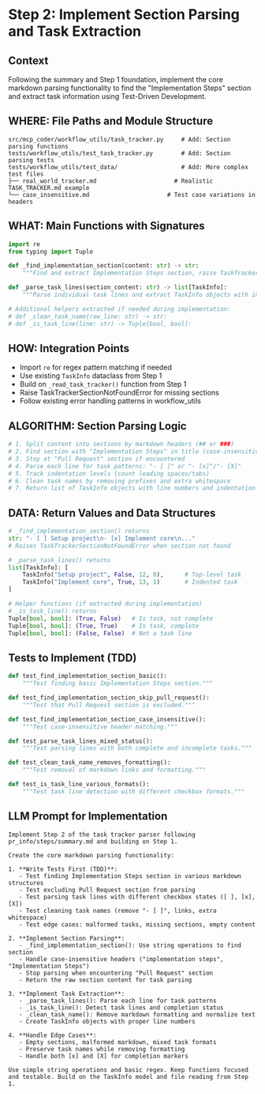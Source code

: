 # Step 2: Implement Section Parsing and Task Extraction

## Context
Following the summary and Step 1 foundation, implement the core markdown parsing functionality to find the "Implementation Steps" section and extract task information using Test-Driven Development.

## WHERE: File Paths and Module Structure
```
src/mcp_coder/workflow_utils/task_tracker.py     # Add: Section parsing functions
tests/workflow_utils/test_task_tracker.py        # Add: Section parsing tests
tests/workflow_utils/test_data/                  # Add: More complex test files
├── real_world_tracker.md                      # Realistic TASK_TRACKER.md example
└── case_insensitive.md                      # Test case variations in headers
```

## WHAT: Main Functions with Signatures
```python
import re
from typing import Tuple

def _find_implementation_section(content: str) -> str:
    """Find and extract Implementation Steps section, raise TaskTrackerSectionNotFoundError if missing."""

def _parse_task_lines(section_content: str) -> list[TaskInfo]:
    """Parse individual task lines and extract TaskInfo objects with indentation levels."""

# Additional helpers extracted if needed during implementation:
# def _clean_task_name(raw_line: str) -> str:
# def _is_task_line(line: str) -> Tuple[bool, bool]:
```

## HOW: Integration Points
- Import `re` for regex pattern matching if needed
- Use existing `TaskInfo` dataclass from Step 1  
- Build on `_read_task_tracker()` function from Step 1
- Raise TaskTrackerSectionNotFoundError for missing sections
- Follow existing error handling patterns in workflow_utils

## ALGORITHM: Section Parsing Logic
```python
# 1. Split content into sections by markdown headers (## or ###)
# 2. Find section with "Implementation Steps" in title (case-insensitive)
# 3. Stop at "Pull Request" section if encountered  
# 4. Parse each line for task patterns: "- [ ]" or "- [x]"/"- [X]"
# 5. Track indentation levels (count leading spaces/tabs)
# 6. Clean task names by removing prefixes and extra whitespace
# 7. Return list of TaskInfo objects with line numbers and indentation
```

## DATA: Return Values and Data Structures
```python
# _find_implementation_section() returns
str: "- [ ] Setup project\n- [x] Implement core\n..."
# Raises TaskTrackerSectionNotFoundError when section not found

# _parse_task_lines() returns
list[TaskInfo]: [
    TaskInfo("Setup project", False, 12, 0),      # Top-level task
    TaskInfo("Implement core", True, 13, 1)       # Indented task
]

# Helper functions (if extracted during implementation)
# _is_task_line() returns  
Tuple[bool, bool]: (True, False)   # Is task, not complete
Tuple[bool, bool]: (True, True)    # Is task, complete
Tuple[bool, bool]: (False, False)  # Not a task line
```

## Tests to Implement (TDD)
```python
def test_find_implementation_section_basic():
    """Test finding basic Implementation Steps section."""

def test_find_implementation_section_skip_pull_request():
    """Test that Pull Request section is excluded."""

def test_find_implementation_section_case_insensitive():
    """Test case-insensitive header matching."""

def test_parse_task_lines_mixed_status():
    """Test parsing lines with both complete and incomplete tasks."""

def test_clean_task_name_removes_formatting():
    """Test removal of markdown links and formatting."""

def test_is_task_line_various_formats():
    """Test task line detection with different checkbox formats."""
```

## LLM Prompt for Implementation
```
Implement Step 2 of the task tracker parser following pr_info/steps/summary.md and building on Step 1.

Create the core markdown parsing functionality:

1. **Write Tests First (TDD)**:
   - Test finding Implementation Steps section in various markdown structures
   - Test excluding Pull Request section from parsing
   - Test parsing task lines with different checkbox states ([ ], [x], [X])
   - Test cleaning task names (remove "- [ ]", links, extra whitespace)
   - Test edge cases: malformed tasks, missing sections, empty content

2. **Implement Section Parsing**:
   - _find_implementation_section(): Use string operations to find section
   - Handle case-insensitive headers ("implementation steps", "Implementation Steps")
   - Stop parsing when encountering "Pull Request" section
   - Return the raw section content for task parsing

3. **Implement Task Extraction**:
   - _parse_task_lines(): Parse each line for task patterns
   - _is_task_line(): Detect task lines and completion status
   - _clean_task_name(): Remove markdown formatting and normalize text
   - Create TaskInfo objects with proper line numbers

4. **Handle Edge Cases**:
   - Empty sections, malformed markdown, mixed task formats
   - Preserve task names while removing formatting
   - Handle both [x] and [X] for completion markers

Use simple string operations and basic regex. Keep functions focused and testable. Build on the TaskInfo model and file reading from Step 1.
```
